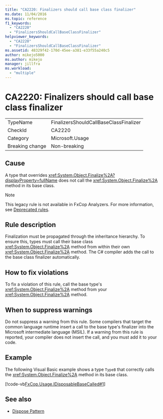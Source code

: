 ```yaml
---
title: "CA2220: Finalizers should call base class finalizer"
ms.date: 11/04/2016
ms.topic: reference
f1_keywords:
  - "CA2220"
  - "FinalizersShouldCallBaseClassFinalizer"
helpviewer_keywords:
  - "CA2220"
  - "FinalizersShouldCallBaseClassFinalizer"
ms.assetid: 48329f42-170d-45ee-a381-e33f55a240c5
author: mikejo5000
ms.author: mikejo
manager: jillfra
ms.workload:
  - "multiple"
---
```

# CA2220: Finalizers should call base class finalizer

|||
|-|-|
|TypeName|FinalizersShouldCallBaseClassFinalizer|
|CheckId|CA2220|
|Category|Microsoft.Usage|
|Breaking change|Non-breaking|

## Cause
A type that overrides <xref:System.Object.Finalize%2A?displayProperty=fullName> does not call the <xref:System.Object.Finalize%2A> method in its base class.

> [!NOTE]
> This legacy rule is not available in FxCop Analyzers. For more information, see [Deprecated rules](fxcop-rule-port-status.md#deprecated-rules).

## Rule description

Finalization must be propagated through the inheritance hierarchy. To ensure this, types must call their base class <xref:System.Object.Finalize%2A> method from within their own <xref:System.Object.Finalize%2A> method. The C# compiler adds the call to the base class finalizer automatically.

## How to fix violations

To fix a violation of this rule, call the base type's <xref:System.Object.Finalize%2A> method from your <xref:System.Object.Finalize%2A> method.

## When to suppress warnings

Do not suppress a warning from this rule. Some compilers that target the common language runtime insert a call to the base type's finalizer into the Microsoft intermediate language (MSIL). If a warning from this rule is reported, your compiler does not insert the call, and you must add it to your code.

## Example

The following Visual Basic example shows a type `TypeB` that correctly calls the <xref:System.Object.Finalize%2A> method in its base class.

[!code-vb[FxCop.Usage.IDisposableBaseCalled#1](../code-quality/codesnippet/VisualBasic/ca2220-finalizers-should-call-base-class-finalizer_1.vb)]

## See also

- [Dispose Pattern](/dotnet/standard/design-guidelines/dispose-pattern)
